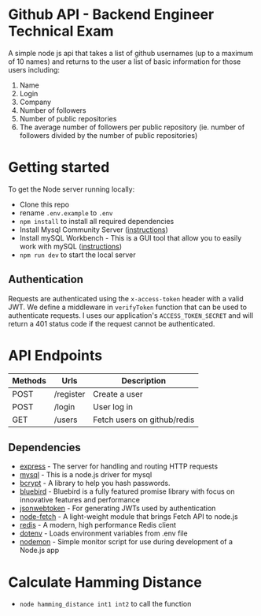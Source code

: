 # Github API - Backend Engineer Technical Exam

A simple node js api that takes a list of github usernames (up to a maximum of 10 names) and returns to the user a list of basic information for those users including:

1. Name
2. Login
3. Company
4. Number of followers
5. Number of public repositories
6. The average number of followers per public repository (ie. number of followers divided by the number of public repositories)

# Getting started

To get the Node server running locally:

- Clone this repo
- rename `.env.example` to `.env`
- `npm install` to install all required dependencies
- Install Mysql Community Server ([instructions](https://dev.mysql.com/downloads/mysql/))
- Install mySQL Workbench - This is a GUI tool that allow you to easily work with mySQL ([instructions](https://downloads.mysql.com/archives/workbench/))
- `npm run dev` to start the local server

## Authentication

Requests are authenticated using the `x-access-token` header with a valid JWT. We define a middleware in `verifyToken` function that can be used to authenticate requests. I uses our application's `ACCESS_TOKEN_SECRET` and will return a 401 status code if the request cannot be authenticated.

# API Endpoints

| Methods | Urls      | Description                 |
| ------- | --------- | --------------------------- |
| POST    | /register | Create a user               |
| POST    | /login    | User log in                 |
| GET     | /users    | Fetch users on github/redis |

## Dependencies

- [express](https://github.com/expressjs/express) - The server for handling and routing HTTP requests
- [mysql](https://github.com/mysqljs/mysql) - This is a node.js driver for mysql
- [bcrypt](https://github.com/kelektiv/node.bcrypt.js) - A library to help you hash passwords.
- [bluebird](https://github.com/petkaantonov/bluebird) - Bluebird is a fully featured promise library with focus on innovative features and performance
- [jsonwebtoken](https://github.com/auth0/node-jsonwebtoken) - For generating JWTs used by authentication
- [node-fetch](https://github.com/node-fetch/node-fetch) - A light-weight module that brings Fetch API to node.js
- [redis](https://github.com/redis/node-redis) - A modern, high performance Redis client
- [dotenv](https://github.com/motdotla/dotenv) - Loads environment variables from .env file
- [nodemon](https://github.com/remy/nodemon) - Simple monitor script for use during development of a Node.js app

# Calculate Hamming Distance

- `node hamming_distance int1 int2` to call the function
